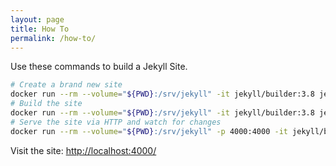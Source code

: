 ```yaml
---
layout: page
title: How To
permalink: /how-to/
---
```


Use these commands to build a Jekyll Site.

```bash
# Create a brand new site
docker run --rm --volume="${PWD}:/srv/jekyll" -it jekyll/builder:3.8 jekyll new .
# Build the site
docker run --rm --volume="${PWD}:/srv/jekyll" -it jekyll/builder:3.8 jekyll build
# Serve the site via HTTP and watch for changes
docker run --rm --volume="${PWD}:/srv/jekyll" -p 4000:4000 -it jekyll/builder:3.8 jekyll serve --watch --drafts
```

Visit the site: <http://localhost:4000/>
